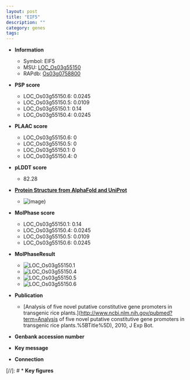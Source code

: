```yaml
---
layout: post
title: "EIF5"
description: ""
category: genes
tags: 
---
```


* **Information**  
    + Symbol: EIF5  
    + MSU: [LOC_Os03g55150](http://rice.plantbiology.msu.edu/cgi-bin/ORF_infopage.cgi?orf=LOC_Os03g55150)  
    + RAPdb: [Os03g0758800](http://rapdb.dna.affrc.go.jp/viewer/gbrowse_details/irgsp1?name=Os03g0758800)  

* **PSP score**  
    + LOC_Os03g55150.6: 0.0245 
    + LOC_Os03g55150.5: 0.0109 
    + LOC_Os03g55150.1: 0.14 
    + LOC_Os03g55150.4: 0.0245 

* **PLAAC score**  
    + LOC_Os03g55150.6: 0 
    + LOC_Os03g55150.5: 0 
    + LOC_Os03g55150.1: 0 
    + LOC_Os03g55150.4: 0 

* **pLDDT score**
    + 82.28

* **[Protein Structure from AlphaFold and UniProt](https://www.uniprot.org/uniprotkb/Q10CJ5/entry#structure)**
    + ![image](https://ricepsp.github.io/images/Q1/AF-Q10CJ5-F1.png))

* **MolPhase score**
    + LOC_Os03g55150.1: 0.14
    + LOC_Os03g55150.4: 0.0245
    + LOC_Os03g55150.5: 0.0109
    + LOC_Os03g55150.6: 0.0245

* **MolPhaseResult**
    + ![LOC_Os03g55150.1](https://ricepsp.github.io/pictures/LOC_Os03g/LOC_Os03g55150.1.png)
    + ![LOC_Os03g55150.4](https://ricepsp.github.io/pictures/LOC_Os03g/LOC_Os03g55150.4.png)
    + ![LOC_Os03g55150.5](https://ricepsp.github.io/pictures/LOC_Os03g/LOC_Os03g55150.5.png)
    + ![LOC_Os03g55150.6](https://ricepsp.github.io/pictures/LOC_Os03g/LOC_Os03g55150.6.png)

* **Publication**  
    + [Analysis of five novel putative constitutive gene promoters in transgenic rice plants.](http://www.ncbi.nlm.nih.gov/pubmed?term=Analysis of five novel putative constitutive gene promoters in transgenic rice plants.%5BTitle%5D), 2010, J Exp Bot.

* **Genbank accession number**  

* **Key message**  

* **Connection**  

[//]: # * **Key figures**  


